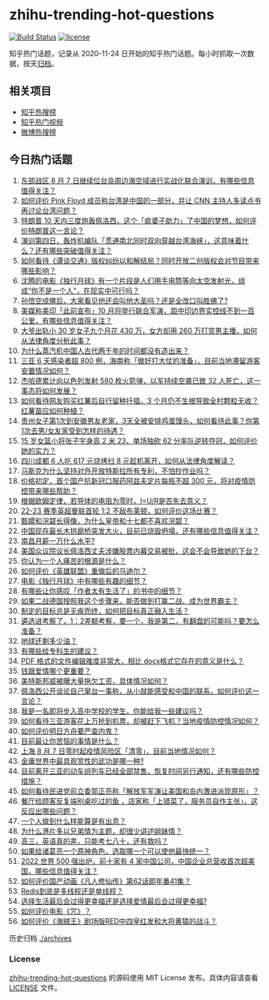 # zhihu-trending-hot-questions

[![Build Status](https://github.com/justjavac/zhihu-trending-hot-questions/workflows/ci/badge.svg?branch=master)](https://github.com/justjavac/zhihu-trending-hot-questions/actions)
[![license](https://img.shields.io/github/license/justjavac/zhihu-trending-hot-questions)](https://github.com/justjavac/zhihu-trending-hot-questions/blob/master/LICENSE)

知乎热门话题，记录从 2020-11-24 日开始的知乎热门话题。每小时抓取一次数据，按天[归档](./archives)。

## 相关项目

- [知乎热搜榜](https://github.com/justjavac/zhihu-trending-top-search)
- [知乎热门视频](https://github.com/justjavac/zhihu-trending-hot-video)
- [微博热搜榜](https://github.com/justjavac/weibo-trending-hot-search)

## 今日热门话题

<!-- BEGIN -->
<!-- 最后更新时间 Mon Aug 08 2022 01:12:57 GMT+0800 (China Standard Time) -->

1. [东部战区 8 月 7 日继续位台岛周边海空域进行实战化联合演训，有哪些信息值得关注？](https://www.zhihu.com/question/547364580)
1. [如何评价 Pink Floyd 成员称台湾是中国的一部分，并让 CNN 主持人多读点书再讨论台湾问题？](https://www.zhihu.com/question/547383604)
1. [特朗普 10 天内三度炮轰佩洛西，这个「疯婆子助力」了中国的梦想，如何评价特朗普这一言论？](https://www.zhihu.com/question/547371337)
1. [演训第四日，轰炸机编队「贯通南北同时双向穿越台湾海峡」，这意味着什么？还有哪些突破值得关注？](https://www.zhihu.com/question/547409394)
1. [如何看待《谭谈交通》版权纠纷以和解结局？同时开放二创版权会对节目带来哪些影响？](https://www.zhihu.com/question/547372274)
1. [沈腾的电影《独行月球》有一个片段是人们用手电筒等向太空发射光，组成“你不是一个人”，在现实中可行吗？](https://www.zhihu.com/question/546814415)
1. [孙悟空成佛后，大家看见他还会叫他大圣吗？还是全改口叫胜佛了?](https://www.zhihu.com/question/545625137)
1. [美媒称美印「此前宣布」10 月将举行联合军演，距中印边界实控线不到一百公里，有哪些信息值得关注？](https://www.zhihu.com/question/547406674)
1. [大爷出轨小 30 岁女子九个月花 430 万，女方却用 260 万打赏男主播，如何从法律角度分析此事？](https://www.zhihu.com/question/546907398)
1. [为什么蒸汽机中国人古代两千年的时间都没有造出来？](https://www.zhihu.com/question/511779987)
1. [三亚 6 天感染者超 800 例，海南称「做好打大仗的准备」，目前当地滞留游客安置情况如何？](https://www.zhihu.com/question/547360083)
1. [杰哈德累计向以色列发射 580 枚火箭弹，以军持续空袭已致 32 人死亡，这一事态将如何发展？](https://www.zhihu.com/question/547377850)
1. [如何看待网友购买红薯后自行留种扦插，3 个月仍不生根导致全村颗粒无收？红薯苗应如何种植？](https://www.zhihu.com/question/547098406)
1. [贵州女子第1次到安徽男友老家，3天全被安排鸡蛋馒头，如何看待此事？你第1次去男/女友家受到怎样的待遇？](https://www.zhihu.com/question/547050761)
1. [15 岁女篮小将张子宇身高 2 米 23，单场独砍 62 分率队逆转夺冠，如何评价她的实力？](https://www.zhihu.com/question/546991712)
1. [四川成都 6 人吃 617 元烧烤扫 8 元趁机离开，如何从法律角度解读？](https://www.zhihu.com/question/547281085)
1. [马斯克为什么坚持对外开放特斯拉所有专利，不怕抄作业吗？](https://www.zhihu.com/question/534227528)
1. [价格初定，首个国产抗新冠口服药阿兹夫定片每瓶不超 300 元，将对疫情防控带来哪些帮助？](https://www.zhihu.com/question/547353926)
1. [根据欧姆定律，若导体的电阻为零时，I=U/R是否失去意义？](https://www.zhihu.com/question/543887027)
1. [22-23 赛季英超曼联首轮 1:2 不敌布莱顿，如何评价这场比赛？](https://www.zhihu.com/question/547411864)
1. [甄嬛和浣碧长得像，为什么皇帝和十七都不喜欢浣碧？](https://www.zhihu.com/question/537963207)
1. [中国现存最长木拱廊桥突发大火，目前已烧毁坍塌，还有哪些信息值得关注？](https://www.zhihu.com/question/547315580)
1. [南昌月薪一万什么水平?](https://www.zhihu.com/question/534381641)
1. [美国众议院议长佩洛西丈夫涉嫌股票内幕交易被批，这会不会导致她的下台？](https://www.zhihu.com/question/544352988)
1. [你认为一个人痛苦的根源是什么？](https://www.zhihu.com/question/511925244)
1. [如何评价《英雄联盟》重做后的乌迪尔？](https://www.zhihu.com/question/547242737)
1. [电影《独行月球》中有哪些有趣的细节？](https://www.zhihu.com/question/545902846)
1. [有哪些让你感叹「作者太有生活了」的书中的细节？](https://www.zhihu.com/question/264829675)
1. [如果二战德国按照我这个步骤来，能否做到打赢二战、成为世界霸主？](https://www.zhihu.com/question/547345806)
1. [制定的目标总是无疾而终，如何把目标真正融入生活？](https://www.zhihu.com/question/546602697)
1. [遴选进考察了，1：2差额考察，要一个，我是第二，有翻盘的可能吗？要怎么准备？](https://www.zhihu.com/question/501324972)
1. [地球还剩多少油？](https://www.zhihu.com/question/439341330)
1. [有哪些给专科生的建议？](https://www.zhihu.com/question/50337668)
1. [PDF 格式的文件编辑难度非常大，相比 docx格式它存在的意义是什么？](https://www.zhihu.com/question/524222419)
1. [钱跟爱情哪个更重要？](https://www.zhihu.com/question/547407739)
1. [美特斯邦威被曝大量拖欠工资，具体情况如何？](https://www.zhihu.com/question/547127526)
1. [佩洛西公开谈论自己窜台一事称，从小就能感受和中国的联系，如何评价这一言论？](https://www.zhihu.com/question/547352581)
1. [我是一名即将步入高中学校的学生，你能给我一些建议吗？](https://www.zhihu.com/question/547332200)
1. [如何看待三亚游客花上万抢到机票，却被赶下飞机？当地疫情防控情况如何？](https://www.zhihu.com/question/547306560)
1. [如何评价明日方舟要严查内鬼？](https://www.zhihu.com/question/547299716)
1. [目前最让你苦恼的事情是什么？](https://www.zhihu.com/question/363527356)
1. [上海 8 月 7 日零时起疫情风险区「清零」，目前当地情况如何？](https://www.zhihu.com/question/547307404)
1. [金庸世界中最具观赏性的武功是哪一种?](https://www.zhihu.com/question/541515437)
1. [目前离开三亚的动车组列车已经全部禁售，恢复时间另行通知，还有哪些防控措施？](https://www.zhihu.com/question/547271431)
1. [如何看待民进党前立委郭正亮称「解放军军演让美国和岛内激进派现原形」？](https://www.zhihu.com/question/547364464)
1. [餐厅给顾客反复端别桌吃过的鱼 ，店家称「上错菜了，服务员自作主张」，这反应出哪些问题？](https://www.zhihu.com/question/547381426)
1. [一个人做到什么样能算是有出息？](https://www.zhihu.com/question/40556138)
1. [为什么港片多以兄弟情为主题，却很少讲述姐妹情？](https://www.zhihu.com/question/542040585)
1. [高三，英语真的差，只能考七八十，还有救吗？](https://www.zhihu.com/question/547157221)
1. [如果给诸葛亮一个原神角色，选取哪一个可以使他最快统一？](https://www.zhihu.com/question/547266465)
1. [2022 世界 500 强出炉，前十家有 4 家中国公司，中国企业总营收首次超美国，哪些信息值得关注？](https://www.zhihu.com/question/547296299)
1. [如何评价国产动画《凡人修仙传》第62话即年番41集？](https://www.zhihu.com/question/546538051)
1. [Redis到底是多线程还是单线程？](https://www.zhihu.com/question/55818031)
1. [选择生活最后会过得更幸福还是选择爱情最后会过得更幸福?](https://www.zhihu.com/question/547282846)
1. [如何评价电影《咒》？](https://www.zhihu.com/question/522624165)
1. [如何评价《海贼王》剧场版RED中四皇红发和大将黄猿的战斗？](https://www.zhihu.com/question/546485231)

<!-- END -->

历史归档 [./archives](./archives)

### License

[zhihu-trending-hot-questions](https://github.com/justjavac/zhihu-trending-hot-questions)
的源码使用 MIT License 发布。具体内容请查看 [LICENSE](./LICENSE) 文件。
